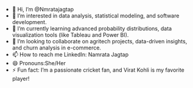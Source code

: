 - 👋 Hi, I’m @Nmratajagtap 
- 👀 I’m interested in data analysis, statistical modeling, and software development.
- 🌱 I’m currently learning advanced probability distributions, data visualization tools (like Tableau and Power BI).
- 💞️ I’m looking to collaborate on agritech projects, data-driven insights, and churn analysis in e-commerce.
- 📫 How to reach me LinkedIn: Namrata Jagtap
- 😄 Pronouns:She/Her
- ⚡ Fun fact: I’m a passionate cricket fan, and Virat Kohli is my favorite player!

<!---
Nmratajagtap/Nmratajagtap is a ✨ special ✨ repository because its `README.md` (this file) appears on your GitHub profile.
You can click the Preview link to take a look at your changes.
--->

